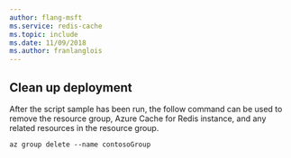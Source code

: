 ```yaml
---
author: flang-msft
ms.service: redis-cache
ms.topic: include
ms.date: 11/09/2018
ms.author: franlanglois
---
```

## Clean up deployment 

After the script sample has been run, the follow command can be used to remove the resource group, Azure Cache for Redis instance, and any related resources in the resource group.

```azurecli
az group delete --name contosoGroup
```